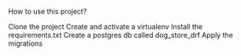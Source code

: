 How to use this project?




Clone the project
Create and activate a virtualenv
Install the requirements.txt
Create a postgres db called dog_store_drf
Apply the migrations
